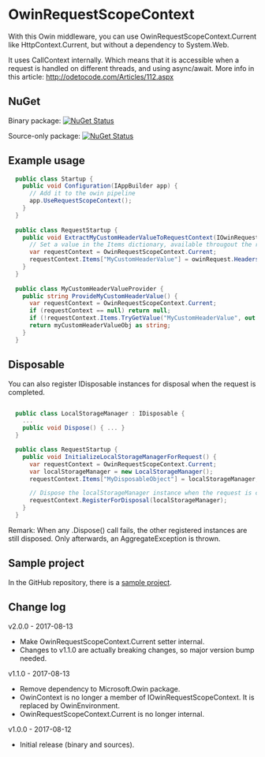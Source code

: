 # OwinRequestScopeContext

With this Owin middleware, you can use OwinRequestScopeContext.Current like HttpContext.Current, but without a dependency to System.Web.

It uses CallContext internally. Which means that it is accessible when a request is handled on different threads, and using async/await.
More info in this article: http://odetocode.com/Articles/112.aspx

## NuGet

Binary package: [![NuGet Status](http://img.shields.io/nuget/v/DavidLievrouw.OwinRequestScopeContext.svg?style=flat-square)](https://www.nuget.org/packages/DavidLievrouw.OwinRequestScopeContext/)

Source-only package: [![NuGet Status](http://img.shields.io/nuget/v/DavidLievrouw.OwinRequestScopeContext.Sources.svg?style=flat-square)](https://www.nuget.org/packages/DavidLievrouw.OwinRequestScopeContext.Sources/)

## Example usage
```cs
  public class Startup {
    public void Configuration(IAppBuilder app) {
      // Add it to the owin pipeline
      app.UseRequestScopeContext();
    }
  }
  
  public class RequestStartup {
    public void ExtractMyCustomHeaderValueToRequestContext(IOwinRequest owinRequest) {
      // Set a value in the Items dictionary, available througout the request
      var requestContext = OwinRequestScopeContext.Current;
      requestContext.Items["MyCustomHeaderValue"] = owinRequest.Headers["MyCustomHeader"];
    }
  }
  
  public class MyCustomHeaderValueProvider {
    public string ProvideMyCustomHeaderValue() {
      var requestContext = OwinRequestScopeContext.Current;
      if (requestContext == null) return null;
      if (!requestContext.Items.TryGetValue("MyCustomHeaderValue", out object myCustomHeaderValueObj)) return null;
      return myCustomHeaderValueObj as string;
    }
  }
```

## Disposable

You can also register IDisposable instances for disposal when the request is completed. 
```cs

  public class LocalStorageManager : IDisposable {
    ...
    public void Dispose() { ... }
  }

  public class RequestStartup {
    public void InitializeLocalStorageManagerForRequest() {
      var requestContext = OwinRequestScopeContext.Current;
      var localStorageManager = new LocalStorageManager();
      requestContext.Items["MyDisposableObject"] = localStorageManager;

      // Dispose the localStorageManager instance when the request is completed
      requestContext.RegisterForDisposal(localStorageManager);
    }
  }
```

Remark: When any .Dispose() call fails, the other registered instances are still disposed. Only afterwards, an AggregateException is thrown.

## Sample project

In the GitHub repository, there is a [sample project](tree/master/src/Sample).

## Change log

v2.0.0 - 2017-08-13
- Make OwinRequestScopeContext.Current setter internal.
- Changes to v1.1.0 are actually breaking changes, so major version bump needed.

v1.1.0 - 2017-08-13
- Remove dependency to Microsoft.Owin package.
- OwinContext is no longer a member of IOwinRequestScopeContext. It is replaced by OwinEnvironment.
- OwinRequestScopeContext.Current is no longer internal.

v1.0.0 - 2017-08-12
- Initial release (binary and sources).